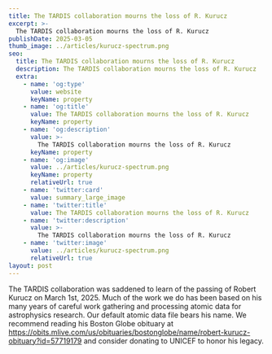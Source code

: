 ```yaml
---
title: The TARDIS collaboration mourns the loss of R. Kurucz
excerpt: >-
  The TARDIS collaboration mourns the loss of R. Kurucz
publishDate: 2025-03-05
thumb_image: ../articles/kurucz-spectrum.png
seo:
  title: The TARDIS collaboration mourns the loss of R. Kurucz
  description: The TARDIS collaboration mourns the loss of R. Kurucz
  extra:
    - name: 'og:type'
      value: website
      keyName: property
    - name: 'og:title'
      value: The TARDIS collaboration mourns the loss of R. Kurucz
      keyName: property
    - name: 'og:description'
      value: >-
        The TARDIS collaboration mourns the loss of R. Kurucz
      keyName: property
    - name: 'og:image'
      value: ../articles/kurucz-spectrum.png
      keyName: property
      relativeUrl: true
    - name: 'twitter:card'
      value: summary_large_image
    - name: 'twitter:title'
      value: The TARDIS collaboration mourns the loss of R. Kurucz
    - name: 'twitter:description'
      value: >-
        The TARDIS collaboration mourns the loss of R. Kurucz
    - name: 'twitter:image'
      value: ../articles/kurucz-spectrum.png
      relativeUrl: true
layout: post
---
```


The TARDIS collaboration was saddened to learn of the passing of Robert Kurucz on March 1st, 2025. Much of the work we do has been based on his many years of careful work gathering and processing atomic data for astrophysics research. Our default atomic data file bears his name. We recommend reading his Boston Globe obituary at https://obits.mlive.com/us/obituaries/bostonglobe/name/robert-kurucz-obituary?id=57719179 and consider donating to UNICEF to honor his legacy.


